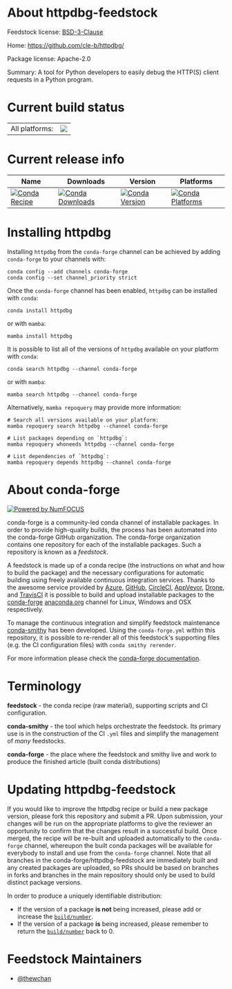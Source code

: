 About httpdbg-feedstock
=======================

Feedstock license: [BSD-3-Clause](https://github.com/conda-forge/httpdbg-feedstock/blob/main/LICENSE.txt)

Home: https://github.com/cle-b/httpdbg/

Package license: Apache-2.0

Summary: A tool for Python developers to easily debug the HTTP(S) client requests in a Python program.

Current build status
====================


<table><tr><td>All platforms:</td>
    <td>
      <a href="https://dev.azure.com/conda-forge/feedstock-builds/_build/latest?definitionId=23654&branchName=main">
        <img src="https://dev.azure.com/conda-forge/feedstock-builds/_apis/build/status/httpdbg-feedstock?branchName=main">
      </a>
    </td>
  </tr>
</table>

Current release info
====================

| Name | Downloads | Version | Platforms |
| --- | --- | --- | --- |
| [![Conda Recipe](https://img.shields.io/badge/recipe-httpdbg-green.svg)](https://anaconda.org/conda-forge/httpdbg) | [![Conda Downloads](https://img.shields.io/conda/dn/conda-forge/httpdbg.svg)](https://anaconda.org/conda-forge/httpdbg) | [![Conda Version](https://img.shields.io/conda/vn/conda-forge/httpdbg.svg)](https://anaconda.org/conda-forge/httpdbg) | [![Conda Platforms](https://img.shields.io/conda/pn/conda-forge/httpdbg.svg)](https://anaconda.org/conda-forge/httpdbg) |

Installing httpdbg
==================

Installing `httpdbg` from the `conda-forge` channel can be achieved by adding `conda-forge` to your channels with:

```
conda config --add channels conda-forge
conda config --set channel_priority strict
```

Once the `conda-forge` channel has been enabled, `httpdbg` can be installed with `conda`:

```
conda install httpdbg
```

or with `mamba`:

```
mamba install httpdbg
```

It is possible to list all of the versions of `httpdbg` available on your platform with `conda`:

```
conda search httpdbg --channel conda-forge
```

or with `mamba`:

```
mamba search httpdbg --channel conda-forge
```

Alternatively, `mamba repoquery` may provide more information:

```
# Search all versions available on your platform:
mamba repoquery search httpdbg --channel conda-forge

# List packages depending on `httpdbg`:
mamba repoquery whoneeds httpdbg --channel conda-forge

# List dependencies of `httpdbg`:
mamba repoquery depends httpdbg --channel conda-forge
```


About conda-forge
=================

[![Powered by
NumFOCUS](https://img.shields.io/badge/powered%20by-NumFOCUS-orange.svg?style=flat&colorA=E1523D&colorB=007D8A)](https://numfocus.org)

conda-forge is a community-led conda channel of installable packages.
In order to provide high-quality builds, the process has been automated into the
conda-forge GitHub organization. The conda-forge organization contains one repository
for each of the installable packages. Such a repository is known as a *feedstock*.

A feedstock is made up of a conda recipe (the instructions on what and how to build
the package) and the necessary configurations for automatic building using freely
available continuous integration services. Thanks to the awesome service provided by
[Azure](https://azure.microsoft.com/en-us/services/devops/), [GitHub](https://github.com/),
[CircleCI](https://circleci.com/), [AppVeyor](https://www.appveyor.com/),
[Drone](https://cloud.drone.io/welcome), and [TravisCI](https://travis-ci.com/)
it is possible to build and upload installable packages to the
[conda-forge](https://anaconda.org/conda-forge) [anaconda.org](https://anaconda.org/)
channel for Linux, Windows and OSX respectively.

To manage the continuous integration and simplify feedstock maintenance
[conda-smithy](https://github.com/conda-forge/conda-smithy) has been developed.
Using the ``conda-forge.yml`` within this repository, it is possible to re-render all of
this feedstock's supporting files (e.g. the CI configuration files) with ``conda smithy rerender``.

For more information please check the [conda-forge documentation](https://conda-forge.org/docs/).

Terminology
===========

**feedstock** - the conda recipe (raw material), supporting scripts and CI configuration.

**conda-smithy** - the tool which helps orchestrate the feedstock.
                   Its primary use is in the construction of the CI ``.yml`` files
                   and simplify the management of *many* feedstocks.

**conda-forge** - the place where the feedstock and smithy live and work to
                  produce the finished article (built conda distributions)


Updating httpdbg-feedstock
==========================

If you would like to improve the httpdbg recipe or build a new
package version, please fork this repository and submit a PR. Upon submission,
your changes will be run on the appropriate platforms to give the reviewer an
opportunity to confirm that the changes result in a successful build. Once
merged, the recipe will be re-built and uploaded automatically to the
`conda-forge` channel, whereupon the built conda packages will be available for
everybody to install and use from the `conda-forge` channel.
Note that all branches in the conda-forge/httpdbg-feedstock are
immediately built and any created packages are uploaded, so PRs should be based
on branches in forks and branches in the main repository should only be used to
build distinct package versions.

In order to produce a uniquely identifiable distribution:
 * If the version of a package **is not** being increased, please add or increase
   the [``build/number``](https://docs.conda.io/projects/conda-build/en/latest/resources/define-metadata.html#build-number-and-string).
 * If the version of a package **is** being increased, please remember to return
   the [``build/number``](https://docs.conda.io/projects/conda-build/en/latest/resources/define-metadata.html#build-number-and-string)
   back to 0.

Feedstock Maintainers
=====================

* [@thewchan](https://github.com/thewchan/)

